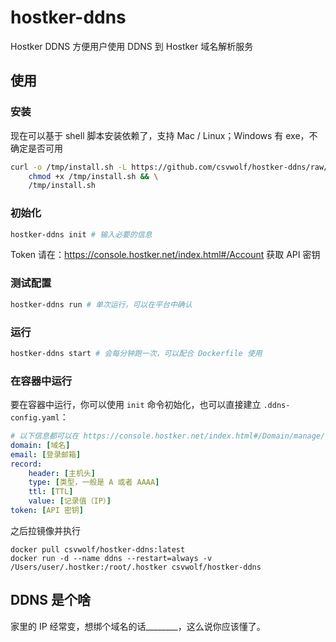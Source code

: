 # hostker-ddns

Hostker DDNS 方便用户使用 DDNS 到 Hostker 域名解析服务

## 使用

### 安装
现在可以基于 shell 脚本安装依赖了，支持 Mac / Linux；Windows 有 exe，不确定是否可用

```sh
curl -o /tmp/install.sh -L https://github.com/csvwolf/hostker-ddns/raw/master/build.sh && \
    chmod +x /tmp/install.sh && \
    /tmp/install.sh
```

### 初始化
```sh
hostker-ddns init # 输入必要的信息
```

Token 请在：<https://console.hostker.net/index.html#/Account> 获取 API 密钥

### 测试配置
```sh
hostker-ddns run # 单次运行，可以在平台中确认
```

### 运行
```sh
hostker-ddns start # 会每分钟跑一次，可以配合 Dockerfile 使用
```

### 在容器中运行

要在容器中运行，你可以使用 `init` 命令初始化，也可以直接建立 `.ddns-config.yaml`：

```yaml
# 以下信息都可以在 https://console.hostker.net/index.html#/Domain/manage/[域名] 中找到，如果不清楚，请使用 init
domain: [域名]
email: [登录邮箱]
record:
    header: [主机头]
    type: [类型，一般是 A 或者 AAAA]
    ttl: [TTL]
    value: [记录值（IP）]
token: [API 密钥]
```

之后拉镜像并执行

```shell
docker pull csvwolf/hostker-ddns:latest
docker run -d --name ddns --restart=always -v /Users/user/.hostker:/root/.hostker csvwolf/hostker-ddns
```


## DDNS 是个啥
家里的 IP 经常变，想绑个域名的话________，这么说你应该懂了。

